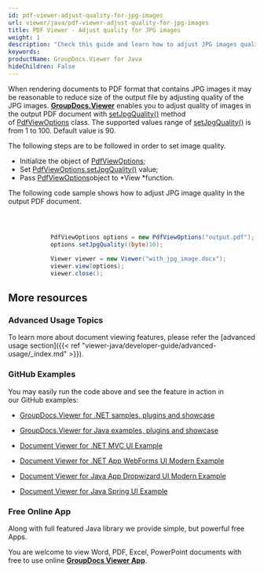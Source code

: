 ```yaml
---
id: pdf-viewer-adjust-quality-for-jpg-images
url: viewer/java/pdf-viewer-adjust-quality-for-jpg-images
title: PDF Viewer - Adjust quality for JPG images
weight: 1
description: "Check this guide and learn how to adjust JPG images quality and size when displaying documents with PDF Viewer by GroupDocs."
keywords: 
productName: GroupDocs.Viewer for Java
hideChildren: False
---
```

When rendering documents to PDF format that contains JPG images it may be reasonable to reduce size of the output file by adjusting quality of the JPG images. [**GroupDocs.Viewer**](https://products.groupdocs.com/viewer/java) enables you to adjust quality of images in the output PDF document with [setJpgQuality()](https://apireference.groupdocs.com/java/viewer/com.groupdocs.viewer.options/PdfViewOptions#setJpgQuality(byte)) method of [PdfViewOptions](https://apireference.groupdocs.com/java/viewer/com.groupdocs.viewer.options/PdfViewOptions) class. The supported values range of [setJpgQuality()](https://apireference.groupdocs.com/java/viewer/com.groupdocs.viewer.options/PdfViewOptions#setJpgQuality(byte)) is from 1 to 100. Default value is 90.

The following steps are to be followed in order to set image quality.

*   Initialize the object of [PdfViewOptions](https://apireference.groupdocs.com/java/viewer/com.groupdocs.viewer.options/PdfViewOptions);
*   Set [PdfViewOptions.setJpgQuality()](https://apireference.groupdocs.com/java/viewer/com.groupdocs.viewer.options/PdfViewOptions#setJpgQuality(byte)) value;
*   Pass [PdfViewOptions](https://apireference.groupdocs.com/java/viewer/com.groupdocs.viewer.options/PdfViewOptions)object to *View *function.

The following code sample shows how to adjust JPG image quality in the output PDF document.

```csharp
 			
            
            
            PdfViewOptions options = new PdfViewOptions("output.pdf");
			options.setJpgQuality((byte)10);

			Viewer viewer = new Viewer("with_jpg_image.docx");
			viewer.view(options);
			viewer.close();
```

## More resources

### Advanced Usage Topics

To learn more about document viewing features, please refer the [advanced usage section]({{< ref "viewer-java/developer-guide/advanced-usage/_index.md" >}}).

### GitHub Examples

You may easily run the code above and see the feature in action in our GitHub examples:

*   [GroupDocs.Viewer for .NET samples, plugins and showcase](https://github.com/groupdocs-viewer/GroupDocs.Viewer-for-.NET)
    
*   [GroupDocs.Viewer for Java examples, plugins and showcase](https://github.com/groupdocs-viewer/GroupDocs.Viewer-for-Java)
    
*   [Document Viewer for .NET MVC UI Example](https://github.com/groupdocs-viewer/GroupDocs.Viewer-for-.NET-MVC) 
    
*   [Document Viewer for .NET App WebForms UI Modern Example](https://github.com/groupdocs-viewer/GroupDocs.Viewer-for-.NET-WebForms)
    
*   [Document Viewer for Java App Dropwizard UI Modern Example](https://github.com/groupdocs-viewer/GroupDocs.Viewer-for-Java-Dropwizard)
    
*   [Document Viewer for Java Spring UI Example](https://github.com/groupdocs-viewer/GroupDocs.Viewer-for-Java-Spring)
    

### Free Online App

Along with full featured Java library we provide simple, but powerful free Apps.

You are welcome to view Word, PDF, Excel, PowerPoint documents with free to use online **[GroupDocs Viewer App](https://products.groupdocs.app/viewer)**.
